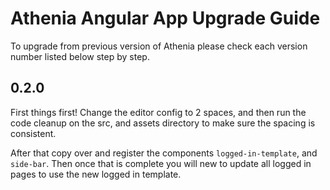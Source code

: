 # Athenia Angular App Upgrade Guide

To upgrade from previous version of Athenia please check each version number listed below step by step.

## 0.2.0

First things first! Change the editor config to 2 spaces, and then run the code cleanup on the src, and assets directory to make sure the spacing is consistent.

After that copy over and register the components `logged-in-template`, and `side-bar`. Then once that is complete you will new to update all logged in pages to use the new logged in template.
